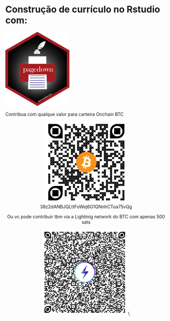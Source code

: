 # Construção de currículo no Rstudio com: 

![](/img/pgd.png)


Contribua com qualque valor para carteira Onchain BTC
<div align="center">

![38z2dANBJQLttFoWej6G1QNnhCToa75vQg](/img/donate.png)\
38z2dANBJQLttFoWej6G1QNnhCToa75vQg

Ou vc pode contribuir tbm via a Lightinig network do BTC com apenas 500 sats
<div align="center">

![](/img/ln-donate.png)\


</div>